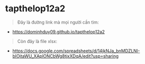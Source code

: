 # tapthelop12a2

> Đây là đường link mà mọi người cần tìm: 
- https://dominhduy09.github.io/tapthelop12a2

> Còn đây là file xlsx: 
- https://docs.google.com/spreadsheets/d/14jkNJa_bnMDZLNI-bIOjtaWU_XAplONCbWg8tjxXDqA/edit?usp=sharing
